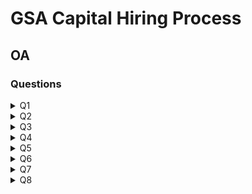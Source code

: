 # GSA Capital Hiring Process

## OA

### Questions

<details>
<summary>
Q1
</summary>
<img src = "./Q1/GSA%20Capital%20Q1-1.png"/>
<img src = "./Q1/GSA%20Capital%20Q1-2.png"/>
<img src = "./Q1/GSA%20Capital%20Q1-3.png"/>
</details>

<details>
<summary>
Q2
</summary>
<img src = "./Q2/GSA%20Capital%20Q2-1.png"/>
<img src = "./Q2/GSA%20Capital%20Q2-2.png"/>
<img src = "./Q2/GSA%20Capital%20Q2-3.png"/>
<img src = "./Q2/GSA%20Capital%20Q2-4.png"/>
</details>

<details>
<summary>
Q3
</summary>
<img src = "./Q3/GSA%20Capital%20Q3.png"/>
</details>

<details>
<summary>
Q4
</summary>
<img src = "./Q4/GSA%20Capital%20Q4.png"/>
</details>

<details>
<summary>
Q5
</summary>
<img src = "./Q5/GSA%20Capital%20Q5.png"/>
</details>

<details>
<summary>
Q6
</summary>
<img src = "./Q6/GSA%20Capital%20Q6.png"/>
</details>

<details>
<summary>
Q7
</summary>
<img src = "./Q7/GSA%20Capital%20Q7-1.png"/>
<img src = "./Q7/GSA%20Capital%20Q7-2.png"/>
<img src = "./Q7/GSA%20Capital%20Q7-3.png"/>
<img src = "./Q7/GSA%20Capital%20Q7-4.png"/>
<img src = "./Q7/GSA%20Capital%20Q7-5.png"/>
</details>

<details>
<summary>
Q8
</summary>
<img src = "./Q8/GSA%20Capital%20Q8-1.png"/>
<img src = "./Q8/GSA%20Capital%20Q8-2.png"/>
<img src = "./Q8/GSA%20Capital%20Q8-3.png"/>
<img src = "./Q8/GSA%20Capital%20Q8-4.png"/>
<img src = "./Q8/GSA%20Capital%20Q8-5.png"/>
</details>